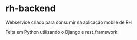 # rh-backend

Webservice criado para consumir na aplicação mobile de RH

Feita em Python utilizando o Django e rest_framework
